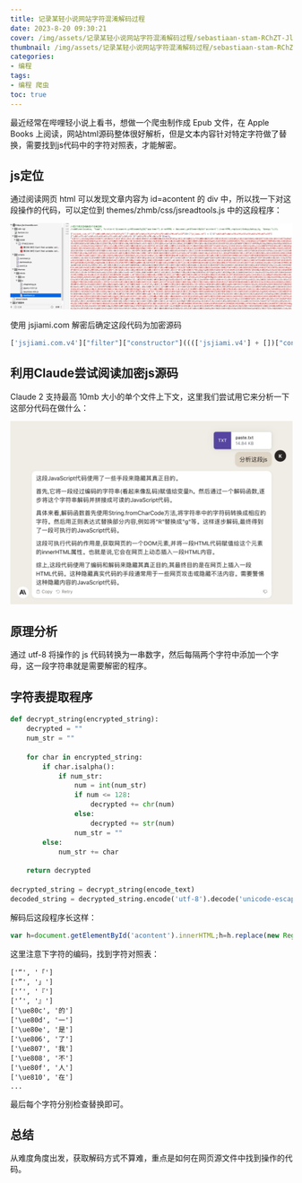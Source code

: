 ```yaml
---
title: 记录某轻小说网站字符混淆解码过程
date: 2023-8-20 09:30:21
cover: /img/assets/记录某轻小说网站字符混淆解码过程/sebastiaan-stam-RChZT-JlI9g-unsplash.jpg
thumbnail: /img/assets/记录某轻小说网站字符混淆解码过程/sebastiaan-stam-RChZT-JlI9g-unsplash.jpg
categories: 
- 编程
tags:
- 编程 爬虫
toc: true
---
```


最近经常在哔哩轻小说上看书，想做一个爬虫制作成 Epub 文件，在 Apple Books 上阅读，网站html源码整体很好解析，但是文本内容针对特定字符做了替换，需要找到js代码中的字符对照表，才能解密。

## js定位

通过阅读网页 html 可以发现文章内容为 id=acontent 的 div 中，所以找一下对这段操作的代码，可以定位到 themes/zhmb/css/jsreadtools.js 中的这段程序：

![代码截屏](<../img/assets/记录某轻小说网站字符混淆解码过程/截屏2023-08-26 11.16.06.jpg>)

使用 jsjiami.com 解密后确定这段代码为加密源码

```javascript
['jsjiami.com.v4']["filter"]["constructor"](((['jsjiami.v4'] + [])["constructor"]['fromCharCode']['apply'](null, ... ['split'](/[a-zA-Z]{1,}/))))('jsjiami.com.v4');
```

## 利用Claude尝试阅读加密js源码

Claude 2 支持最高 10mb 大小的单个文件上下文，这里我们尝试用它来分析一下这部分代码在做什么：

![Claude 2分析](<../img/assets/记录某轻小说网站字符混淆解码过程/截屏2023-08-26 11.04.48.jpg>)

## 原理分析

通过 utf-8 将操作的 js 代码转换为一串数字，然后每隔两个字符中添加一个字母，这一段字符串就是需要解密的程序。

## 字符表提取程序

```Python
def decrypt_string(encrypted_string):
	decrypted = ""
	num_str = ""
	
	for char in encrypted_string:
		if char.isalpha():
			if num_str:
				num = int(num_str)
				if num <= 128:
					decrypted += chr(num) 
				else:
					decrypted += str(num)
				num_str = ""
		else:
			num_str += char
			
	return decrypted

decrypted_string = decrypt_string(encode_text)
decoded_string = decrypted_string.encode('utf-8').decode('unicode-escape')
```
解码后这段程序长这样：

```javascript
var h=document.getElementById('acontent').innerHTML;h=h.replace(new RegExp('8220',"gi"),"12300").replace(new RegExp('8221',"gi"),"12301").replace(new RegExp('8216',"gi"),"12302").replace(new RegExp('8217',"gi"),"12303").replace(new RegExp("59404", "gi"), "的").replace(new RegExp("59405", "gi"), "一").replace(new RegExp("59406", "gi"), "是").replace(new RegExp("59398", "gi"), "了").replace(new RegExp("59399", "gi"), "我").replace(new RegExp("59400", "gi"), "不").replace(new RegExp("59407", "gi"), "人").replace(new RegExp("59408", "gi"), "在").replace(new RegExp("59409", "gi"), "他").replace(new RegExp("59410", "gi"), ...
```

这里注意下字符的编码，找到字符对照表：

```
['“', '「']
['”', '」']
['‘', '『']
['’', '』']
['\ue80c', '的']
['\ue80d', '一']
['\ue80e', '是']
['\ue806', '了']
['\ue807', '我']
['\ue808', '不']
['\ue80f', '人']
['\ue810', '在']
...
```

最后每个字符分别检查替换即可。

## 总结

从难度角度出发，获取解码方式不算难，重点是如何在网页源文件中找到操作的代码。